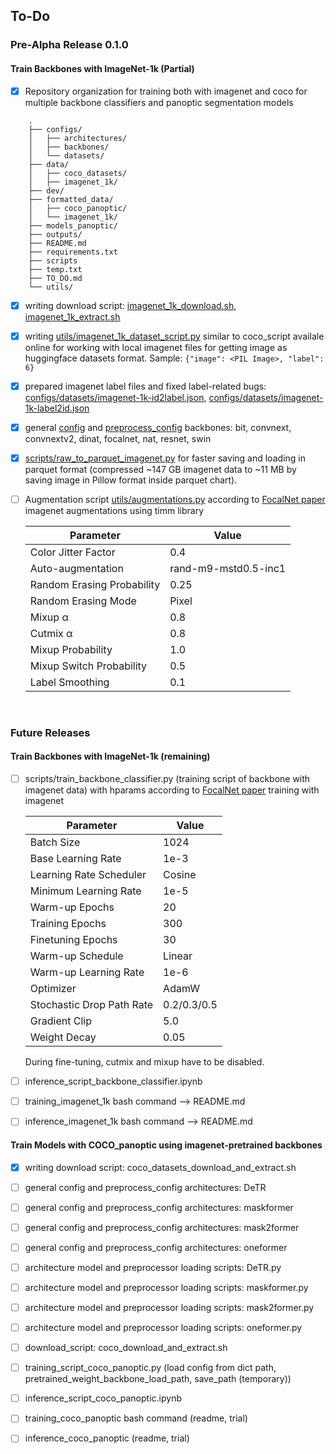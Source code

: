 ## To-Do

### Pre-Alpha Release 0.1.0

#### Train Backbones with ImageNet-1k (Partial)

- [x] Repository organization for training both with imagenet and coco for multiple backbone classifiers and panoptic segmentation models

```
    .
    ├── configs/
    │   ├── architectures/
    │   ├── backbones/
    │   └── datasets/
    ├── data/
    │   ├── coco_datasets/
    │   ├── imagenet_1k/
    ├── dev/
    ├── formatted_data/
    │   ├── coco_panoptic/
    │   └── imagenet_1k/
    ├── models_panoptic/
    ├── outputs/
    ├── README.md
    ├── requirements.txt
    ├── scripts
    ├── temp.txt
    ├── TO_DO.md
    └── utils/
```

- [x] writing download script: [imagenet_1k_download.sh](./data/imagenet_1k_download.sh), [imagenet_1k_extract.sh](./data/imagenet_1k_extract.sh)
- [x] writing [utils/imagenet_1k_dataset_script.py](./utils/imagenet_1k_dataset_script.py) similar to coco_script availale online for working with local imagenet files for getting image as huggingface datasets format. Sample:  ```{"image": <PIL Image>, "label": 6}```
- [x] prepared imagenet label files and fixed label-related bugs: [configs/datasets/imagenet-1k-id2label.json](./configs/datasets/imagenet-1k-id2label.json), [configs/datasets/imagenet-1k-label2id.json](./configs/datasets/imagenet-1k-label2id.json)
- [x] general [config](./configs/backbones) and [preprocess_config](./configs/backbones) backbones: bit, convnext, convnextv2, dinat, focalnet, nat, resnet, swin
- [x] [scripts/raw_to_parquet_imagenet.py](./scripts/raw_to_parquet_imagenet.py) for faster saving and loading in parquet format (compressed ~147 GB imagenet data to ~11 MB by saving image in Pillow format inside parquet chart).



- [ ] Augmentation script [utils/augmentations.py](./utils/augmentations.py) according to [FocalNet paper](https://arxiv.org/abs/2203.11926) imagenet augmentations using timm library

    | Parameter                      | Value     |
    |-------------------------------|----------|
    | Color Jitter Factor           | 0.4      |
    | Auto-augmentation             | rand-m9-mstd0.5-inc1 |
    | Random Erasing Probability    | 0.25     |
    | Random Erasing Mode           | Pixel    |
    | Mixup α                       | 0.8      |
    | Cutmix α                      | 0.8      |
    | Mixup Probability             | 1.0      |
    | Mixup Switch Probability      | 0.5      |
    | Label Smoothing               | 0.1      |



<br>

### Future Releases

#### Train Backbones with ImageNet-1k (remaining)


- [ ] scripts/train_backbone_classifier.py (training script of backbone with imagenet data) with hparams according to [FocalNet paper](https://arxiv.org/abs/2203.11926) training with imagenet

    | Parameter                      | Value     |
    |-------------------------------|----------|
    | Batch Size                    | 1024     |
    | Base Learning Rate            | 1e-3     |
    | Learning Rate Scheduler       | Cosine   |
    | Minimum Learning Rate         | 1e-5     |
    | Warm-up Epochs                | 20       |
    | Training Epochs               | 300      |
    | Finetuning Epochs             | 30       |
    | Warm-up Schedule              | Linear   |
    | Warm-up Learning Rate         | 1e-6     |
    | Optimizer                     | AdamW    |
    | Stochastic Drop Path Rate     | 0.2/0.3/0.5 |
    | Gradient Clip                 | 5.0      |
    | Weight Decay                  | 0.05     |

    During fine-tuning, cutmix and mixup have to be disabled.


- [ ] inference_script_backbone_classifier.ipynb
- [ ] training_imagenet_1k bash command --> README.md
- [ ] inference_imagenet_1k bash command --> README.md


#### Train Models with COCO_panoptic using imagenet-pretrained backbones

- [x] writing download script: coco_datasets_download_and_extract.sh
- [ ] general config and preprocess_config architectures: DeTR
- [ ] general config and preprocess_config architectures: maskformer
- [ ] general config and preprocess_config architectures: mask2former
- [ ] general config and preprocess_config architectures: oneformer
- [ ] architecture model and preprocessor loading scripts: DeTR.py
- [ ] architecture model and preprocessor loading scripts: maskformer.py
- [ ] architecture model and preprocessor loading scripts: mask2former.py
- [ ] architecture model and preprocessor loading scripts: oneformer.py
- [ ] download_script: coco_download_and_extract.sh
- [ ] training_script_coco_panoptic.py (load config from dict path, pretrained_weight_backbone_load_path, save_path (temporary))
- [ ] inference_script_coco_panoptic.ipynb
- [ ] training_coco_panoptic bash command (readme, trial)
- [ ] inference_coco_panoptic (readme, trial)

